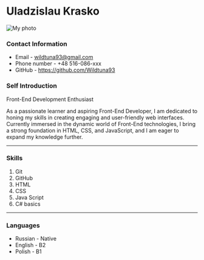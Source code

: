 # Uladzislau Krasko

![My photo](https://img.hhcdn.ru/photo/568730465.jpeg?t=1699892472&h=uluxxhykBrNAyDt8eY96Mg)

### Contact Information 
* Email - wildtuna93@gmail.com
* Phone number - +48 516-086-xxx
* GitHub - https://github.com/Wildtuna93

### Self Introduction

Front-End Development Enthusiast

As a passionate learner and aspiring Front-End Developer, I am dedicated to honing my skills in creating engaging and user-friendly web interfaces. Currently immersed in the dynamic world of Front-End technologies, I bring a strong foundation in HTML, CSS, and JavaScript, and I am eager to expand my knowledge further.

___

### Skills

1. Git
2. GitHub
3. HTML
4. CSS
5. Java Script
6. C# basics

---

### Languages 

* Russian - Native
* English - B2
* Polish - B1
